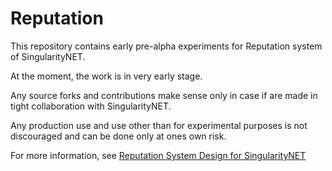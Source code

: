 # Reputation

This repository contains early pre-alpha experiments for Reputation system of SingularityNET.

At the moment, the work is in very early stage.

Any source forks and contributions make sense only in case if are made in tight collaboration with SingularityNET.

Any production use and use other than for experimental purposes is not discouraged and can be done only at ones own risk.

For more information, see [Reputation System Design for SingularityNET](https://blog.singularitynet.io/reputation-system-design-for-singularitynet-8b5b61e8ed0e)
